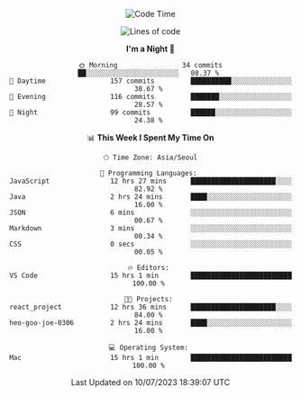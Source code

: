 <div align=center>
 
<!--START_SECTION:waka-->
![Code Time](http://img.shields.io/badge/Code%20Time-84%20hrs%2041%20mins-blue)

![Lines of code](https://img.shields.io/badge/From%20Hello%20World%20I%27ve%20Written-2.9%20million%20lines%20of%20code-blue)

**I'm a Night 🦉** 

```text
🌞 Morning                34 commits          ██░░░░░░░░░░░░░░░░░░░░░░░   08.37 % 
🌆 Daytime                157 commits         ██████████░░░░░░░░░░░░░░░   38.67 % 
🌃 Evening                116 commits         ███████░░░░░░░░░░░░░░░░░░   28.57 % 
🌙 Night                  99 commits          ██████░░░░░░░░░░░░░░░░░░░   24.38 % 
```


📊 **This Week I Spent My Time On** 

```text
🕑︎ Time Zone: Asia/Seoul

💬 Programming Languages: 
JavaScript               12 hrs 27 mins      █████████████████████░░░░   82.92 % 
Java                     2 hrs 24 mins       ████░░░░░░░░░░░░░░░░░░░░░   16.00 % 
JSON                     6 mins              ░░░░░░░░░░░░░░░░░░░░░░░░░   00.67 % 
Markdown                 3 mins              ░░░░░░░░░░░░░░░░░░░░░░░░░   00.34 % 
CSS                      0 secs              ░░░░░░░░░░░░░░░░░░░░░░░░░   00.05 % 

🔥 Editors: 
VS Code                  15 hrs 1 min        █████████████████████████   100.00 % 

🐱‍💻 Projects: 
react_project            12 hrs 36 mins      █████████████████████░░░░   84.00 % 
heo-goo-joe-0306         2 hrs 24 mins       ████░░░░░░░░░░░░░░░░░░░░░   16.00 % 

💻 Operating System: 
Mac                      15 hrs 1 min        █████████████████████████   100.00 % 
```


 Last Updated on 10/07/2023 18:39:07 UTC
<!--END_SECTION:waka-->
 </div>
